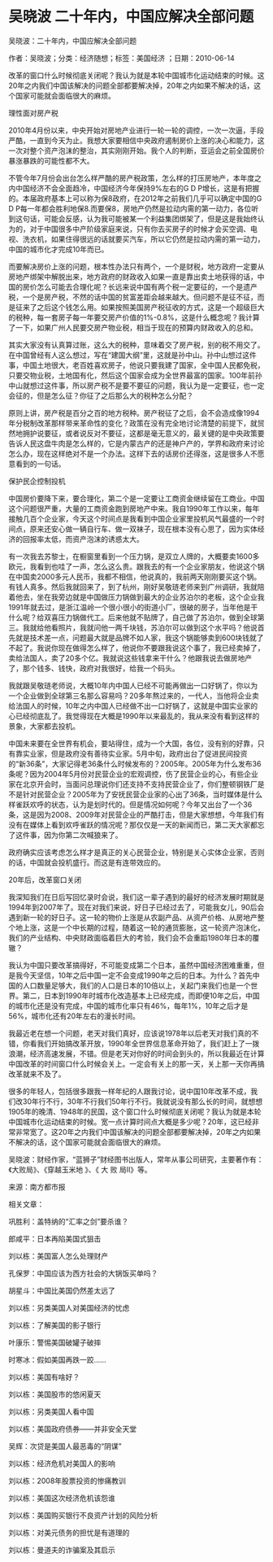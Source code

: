 # 吴晓波  二十年内，中国应解决全部问题  
  
吴晓波：二十年内，中国应解决全部问题  
作者：吴晓波；分类：经济随想；标签：美国经济 ；日期：2010-06-14  
改革的窗口什么时候彻底关闭呢？我认为就是本轮中国城市化运动结束的时候。这20年之内我们中国该解决的问题全部都要解决掉，20年之内如果不解决的话，这个国家可能就会面临很大的麻烦。  
理性面对房产税  
2010年4月份以来，中央开始对房地产业进行一轮一轮的调控，一次一次逼，手段严酷，一直到今天为止。我想大家要相信中央政府遏制房价上涨的决心和能力，这一次对整个资产泡沫的整治，其实刚刚开始。我个人的判断，亚运会之前全国房价暴涨暴跌的可能性都不大。  
不管今年7月份会出台怎么样严酷的房产税政策，怎么样的打压房地产，本年度之内中国经济不会全面趋冷，中国经济今年保持9%左右的G D P增长，这是有把握的。本届政府基本上可以称为保8政府，在2012年之前我们几乎可以确定中国的G D P每一年都会胜利地保8.而要保8，房地产仍然是拉动内需的第一动力，各位听到这句话，可能会反感，认为我可能被某一个利益集团绑架了，但是这是我始终认为的，对于中国很多中产阶级家庭来说，只有你去买房子的时候才会买空调、电视、洗衣机，如果住得很远的话就要买汽车，所以它仍然是拉动内需的第一动力，中国的城市化才完成10年而已。  
而要解决房价上涨的问题，根本性办法只有两个，一个是财税，地方政府一定要从房地产绑架中解脱出来，地方政府的财政收入如果一直是靠出卖土地获得的话，中国的房价怎么可能去合理化呢？长远来说中国有两个税一定要征的，一个是遗产税，一个是房产税，不然的话中国的贫富差距会越来越大。但问题不是征不征，而是征来了之后这个钱怎么用。如果按照美国房产税征收的方式，这是一个超级巨大的税种，每一套房子每一年要交房产价值的1%-0.8%，这是什么概念呢？我计算了一下，如果广州人民要交房产物业税，相当于现在的预算内财政收入的总和。  
其实大家没有认真算过账，这么大的税种，意味着交了房产税，别的税不用交了。在中国曾经有人这么想过，写在“建国大纲”里，这就是孙中山。孙中山想过这件事，中国土地很大，老百姓喜欢房子，他说只要我建了国家，全中国人民都免税，只要交物业税，土地国有化，然后这个国家会成为全世界最富的国家。100年前孙中山就想过这件事，所以房产税不是要不要征的问题，我认为是一定要征，也一定会征的，但是怎么征？你征了之后那么大的税种怎么分配？  
原则上讲，房产税是百分之百的地方税种。房产税征了之后，会不会造成像1994年分税制改革那样带来革命性的变化？政策在没有完全地讨论清楚的前提下，就贸然地拥护说要征，或者说反对不要征，这都是毫无意义的，最关键的是中央政策要告诉人民这盘牛肉是怎么样的，它是内蒙古产的还是神户产的，学界和政府来讨论怎么办，现在这样绝对不是一个办法。这样下去的话房价还得涨，这是很多人不愿意看到的一句话。  
保护民企控制投机  
中国房价要降下来，要合理化，第二个是一定要让工商资金继续留在工商业。中国这个问题很严重，大量的工商资金跑到房地产中来。我自1990年工作以来，每年接触几百个企业家，今天这个时间点是我看到中国企业家里投机风气最盛的一个时间点，原来还安心做一辆自行车、做一双袜子，现在根本没有心思了，因为实体经济的回报率太低，而资产泡沫的诱惑太大。  
有一次我去苏黎士，在橱窗里看到一个压力锅，是双立人牌的，大概要卖1600多欧元，我看到也哇了一声，怎么这么贵。跟我去的有一个企业家朋友，他说这个锅在中国卖2000多元人民币，我都不相信，他说真的，我前两天刚刚要买这个锅。有钱人真多。然后我就回来了，到了杭州，刚好吴敬琏老师来到广州调研，我就陪着他去，坐在我旁边就是中国做压力锅做到最大的企业苏泊尔的老板，这个企业我1991年就去过，是浙江温岭一个很小很小的街道小厂，很破的房子，当年他是干什么呢？给双喜压力锅做代工。后来他就不贴牌了，自己做了苏泊尔，做到全球第三。我就给他看照片，我就问他一两千块钱，苏泊尔可以做到这个水平吗？他说首先就是技术差一点，问题最大就是品牌不如人家，我这个锅能够卖到600块钱就了不起了。我说你现在做得怎么样了，他说你不要跟我说这个事了，我已经卖掉了，卖给法国人，卖了20多个亿。我就说这些钱拿来干什么？他跟我说去做房地产了，那个钱多、钱快，政府对我很好，给我一个码头。  
我就跟吴敬琏老师说，大概10年内中国人已经不可能再做出一口好锅了，你以为一个企业做到全球第三名那么容易吗？20多年熬过来的，一代人，当他将企业卖给法国人的时候，10年之内中国人已经做不出一口好锅了，这就是中国实业家的心已经彻底乱了。我觉得现在大概是1990年以来最乱的，我从来没有看到这样的景象，大家都去投机。  
中国未来要在全世界有机会，要站得住，成为一个大国，各位，没有别的好靠，只有靠实业家，但是政府没有善待实业家。5月中旬，政府出台了促进民间投资的“新36条”，大家记得老36条什么时候发布的？2005年。2005年为什么发布36条呢？因为2004年5月份对民营企业的宏观调控，伤了民营企业的心，有些企业家在北京开会时，当面问总理说你们还支持不支持民营企业了，你们整顿钢铁厂是不是针对民营企业？2005年为了安抚民营企业家的心出了36条，当时媒体是什么样雀跃欢呼的状态，认为是划时代的。但是情况如何呢？今年又出台了一个36条，这是因为2008、2009年对民营企业的严酷打击，但是大家想想，今年我们有没有在媒体上看到欢呼雀跃的情况呢？那仅仅是一天的新闻而已，第二天大家都忘了这件事，因为你第二次喊狼来了。  
政府确实应该考虑怎么样才是真正的关心民营企业，特别是关心实体企业家，否则的话，中国就会投机盛行。而这是有连带效应的。  
20年后，改革窗口关闭  
我深知我们在日后写回忆录时会说，我们这一辈子遇到的最好的经济发展时期就是1994年到2007年了。现在对我们来说，好日子已经过去了，可能我女儿，90后会遇到新一轮的好日子。这一轮的物价上涨是从农副产品、从资产价格、从房地产整个地上涨，这是一个中长期的过程，随着这一轮的通货膨胀，这一轮资产泡沫化，我们的产业结构、中央财政面临着巨大的考验，我们会不会重蹈1980年日本的覆辙？  
我认为中国只要改革搞得好，不可能变成第二个日本，虽然中国经济困难重重，但是我今天坚信，10年之后中国一定不会变成1990年之后的日本。为什么？首先中国的人口数量足够大，我们的人口是日本的10倍以上，关起门来我们也是一个世界。第二，日本到1990年时城市化改造基本上已经完成，而即便10年之后，中国的城市化还是没有完成，中国的城市化率只有46%，每年1%，10年之后才是56%，城市化还有20年左右的漫长时间。  
我最近老在想一个问题，老天对我们真好，应该说1978年以后老天对我们真的不错，你看我们开始搞改革开放，1990年全世界信息革命开始了，我们赶上了一拨浪潮，经济高速发展，不错。但是老天对你好的时间会到头的，所以我最近在计算中国改革的时间窗口什么时候会关上。一定会有关上的那一天，关上那一天你再搞改革就来不及了。  
很多的年轻人，包括很多跟我一样年纪的人跟我讨论，说中国10年改革不成，我们改30年行不行，30年不行我们50年行不行。我就说没有那么长的时间，就想想1905年的晚清、1948年的民国，这个窗口什么时候彻底关闭呢？我认为就是本轮中国城市化运动结束的时候。宽一点计算时间点大概是多少呢？20年，这已经非常非常宽了。这20年之内我们中国该解决的问题全部都要解决掉，20年之内如果不解决的话，这个国家可能就会面临很大的麻烦。  
吴晓波：财经作家，“蓝狮子”财经图书出版人，常年从事公司研究，主要著作有：《大败局》、《穿越玉米地 》、《 大 败 局Ⅱ》等。  
来源：南方都市报  
  
相关文章：  
巩胜利：盖特纳的“汇率之剑”要杀谁？  
郎咸平：日本再陷美国式狙击  
刘以栋：美国富人怎么处理财产  
孔保罗：中国应该为西方社会的大锅饭买单吗？  
胡星斗：中国比美国仍然差太远了  
刘以栋：另类美国人对美国经济的忧虑  
刘以栋：了解美国的影子银行  
叶康乐：警惕美国破罐子破摔  
时寒冰：假如美国再跌一跤……  
刘以栋：美国有啥好？  
刘以栋：美国股市的悠闲夏天  
刘以栋：另类美国人看中国  
刘以栋：美国政府债券——并非安全天堂  
吴辉：次贷是美国人最恶毒的“阴谋”  
刘以栋：经济危机对美国人的影响  
刘以栋：2008年股票投资的惨痛教训  
刘以栋：美国这次经济危机该怨谁  
刘以栋：美国购买银行不良资产计划的风险分析  
刘以栋：对美元债务的担忧是有道理的  
刘以栋：曼道夫的诈骗案及其启示
